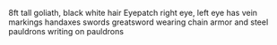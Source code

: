 8ft tall goliath, black white hair
Eyepatch right eye, left eye has vein markings
handaxes
swords
greatsword
wearing chain armor and steel pauldrons
writing on pauldrons